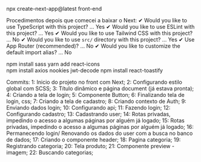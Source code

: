 npx create-next-app@latest front-end

Procedimentos depois que comecei a baixar o Next:
✔ Would you like to use TypeScript with this project? … Yes
✔ Would you like to use ESLint with this project? …  Yes
✔ Would you like to use Tailwind CSS with this project? … No
✔ Would you like to use `src/` directory with this project? … Yes
✔ Use App Router (recommended)? … No
✔ Would you like to customize the default import alias? … No

npm install sass 
yarn add react-icons  
npm install axios nookies jwt-decode
npm install react-toastify

Commits:
1: Inicio do projeto no front com Next;
2: Configurando estilo global com SCSS;
3: Título dinâmico e página document (já estava pronta);
4: Criando a tela de login;
5: Componente Button;
6: Finalizando tela de login, css;
7: Criando a tela de cadastro;
8: Criando contexto de Auth;
9: Enviando dados login;
10: Configurando api;
11: Fazendo login;
12: Configurando cadastro;
13: Cadastrando user;
14: Rotas privadas, impedindo o acesso a algumas páginas por alguém já logado;
15: Rotas privadas, impedindo o acesso a algumas páginas por alguém já logado;
16: Permanecendo login/ Renovando os dados do user com a busca no banco de dados;
17: Criando o componente header;
18: Pagina categoria;
19: Registrando categoria;
20: Tela produto;
21: Componente preview - imagem;
22: Buscando categorias;
